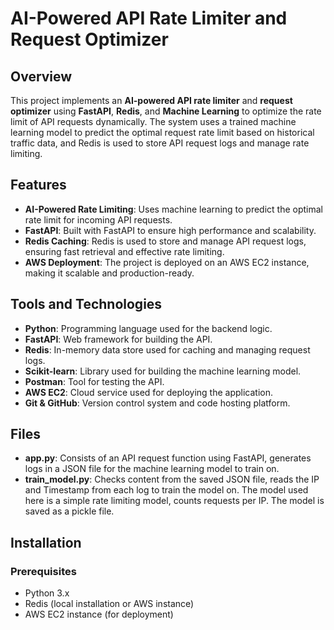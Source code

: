 # AI-Powered API Rate Limiter and Request Optimizer

## Overview
This project implements an **AI-powered API rate limiter** and **request optimizer** using **FastAPI**, **Redis**, and **Machine Learning** to optimize the rate limit of API requests dynamically. The system uses a trained machine learning model to predict the optimal request rate limit based on historical traffic data, and Redis is used to store API request logs and manage rate limiting.

## Features
- **AI-Powered Rate Limiting**: Uses machine learning to predict the optimal rate limit for incoming API requests.
- **FastAPI**: Built with FastAPI to ensure high performance and scalability.
- **Redis Caching**: Redis is used to store and manage API request logs, ensuring fast retrieval and effective rate limiting.
- **AWS Deployment**: The project is deployed on an AWS EC2 instance, making it scalable and production-ready.

## Tools and Technologies
- **Python**: Programming language used for the backend logic.
- **FastAPI**: Web framework for building the API.
- **Redis**: In-memory data store used for caching and managing request logs.
- **Scikit-learn**: Library used for building the machine learning model.
- **Postman**: Tool for testing the API.
- **AWS EC2**: Cloud service used for deploying the application.
- **Git & GitHub**: Version control system and code hosting platform.

## Files
- **app.py**: Consists of an API request function using FastAPI, generates logs in a JSON file for the machine learning model to train on.
- **train_model.py**: Checks content from the saved JSON file, reads the IP and Timestamp from each log to train the model on. The model used here is a simple rate limiting model, counts requests per IP. The model is saved as a pickle file.
  
## Installation

### Prerequisites
- Python 3.x
- Redis (local installation or AWS instance)
- AWS EC2 instance (for deployment)
